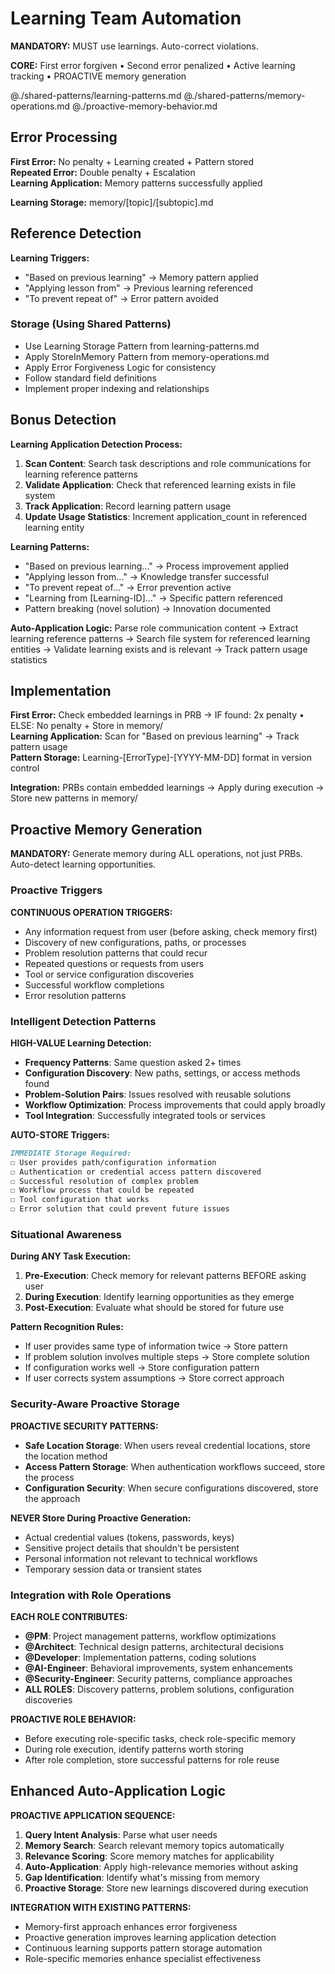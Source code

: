 # Learning Team Automation

**MANDATORY:** MUST use learnings. Auto-correct violations.

**CORE:** First error forgiven • Second error penalized • Active learning tracking • PROACTIVE memory generation

@./shared-patterns/learning-patterns.md
@./shared-patterns/memory-operations.md
@./proactive-memory-behavior.md

## Error Processing

**First Error:** No penalty + Learning created + Pattern stored  
**Repeated Error:** Double penalty + Escalation  
**Learning Application:** Memory patterns successfully applied

**Learning Storage:** memory/[topic]/[subtopic].md

## Reference Detection

**Learning Triggers:**
- "Based on previous learning" → Memory pattern applied
- "Applying lesson from" → Previous learning referenced  
- "To prevent repeat of" → Error pattern avoided

### Storage (Using Shared Patterns)
- Use Learning Storage Pattern from learning-patterns.md
- Apply StoreInMemory Pattern from memory-operations.md
- Apply Error Forgiveness Logic for consistency
- Follow standard field definitions
- Implement proper indexing and relationships

## Bonus Detection

**Learning Application Detection Process:**
1. **Scan Content**: Search task descriptions and role communications for learning reference patterns
2. **Validate Application**: Check that referenced learning exists in file system
3. **Track Application**: Record learning pattern usage
4. **Update Usage Statistics**: Increment application_count in referenced learning entity

**Learning Patterns:**
- "Based on previous learning..." → Process improvement applied
- "Applying lesson from..." → Knowledge transfer successful  
- "To prevent repeat of..." → Error prevention active
- "Learning from [Learning-ID]..." → Specific pattern referenced
- Pattern breaking (novel solution) → Innovation documented

**Auto-Application Logic:** Parse role communication content → Extract learning reference patterns → Search file system for referenced learning entities → Validate learning exists and is relevant → Track pattern usage statistics

## Implementation

**First Error:** Check embedded learnings in PRB → IF found: 2x penalty • ELSE: No penalty + Store in memory/  
**Learning Application:** Scan for "Based on previous learning" → Track pattern usage  
**Pattern Storage:** Learning-[ErrorType]-[YYYY-MM-DD] format in version control

**Integration:** PRBs contain embedded learnings → Apply during execution → Store new patterns in memory/

## Proactive Memory Generation

**MANDATORY:** Generate memory during ALL operations, not just PRBs. Auto-detect learning opportunities.

### Proactive Triggers

**CONTINUOUS OPERATION TRIGGERS:**
- Any information request from user (before asking, check memory first)
- Discovery of new configurations, paths, or processes
- Problem resolution patterns that could recur
- Repeated questions or requests from users
- Tool or service configuration discoveries
- Successful workflow completions
- Error resolution patterns

### Intelligent Detection Patterns

**HIGH-VALUE Learning Detection:**
- **Frequency Patterns**: Same question asked 2+ times
- **Configuration Discovery**: New paths, settings, or access methods found
- **Problem-Solution Pairs**: Issues resolved with reusable solutions
- **Workflow Optimization**: Process improvements that could apply broadly
- **Tool Integration**: Successfully integrated tools or services

**AUTO-STORE Triggers:**
```markdown
IMMEDIATE Storage Required:
☐ User provides path/configuration information
☐ Authentication or credential access pattern discovered  
☐ Successful resolution of complex problem
☐ Workflow process that could be repeated
☐ Tool configuration that works
☐ Error solution that could prevent future issues
```

### Situational Awareness

**During ANY Task Execution:**
1. **Pre-Execution**: Check memory for relevant patterns BEFORE asking user
2. **During Execution**: Identify learning opportunities as they emerge
3. **Post-Execution**: Evaluate what should be stored for future use

**Pattern Recognition Rules:**
- If user provides same type of information twice → Store pattern
- If problem solution involves multiple steps → Store complete solution
- If configuration works well → Store configuration pattern
- If user corrects system assumptions → Store correct approach

### Security-Aware Proactive Storage

**PROACTIVE SECURITY PATTERNS:**
- **Safe Location Storage**: When users reveal credential locations, store the location method
- **Access Pattern Storage**: When authentication workflows succeed, store the process
- **Configuration Security**: When secure configurations discovered, store the approach

**NEVER Store During Proactive Generation:**
- Actual credential values (tokens, passwords, keys)
- Sensitive project details that shouldn't be persistent
- Personal information not relevant to technical workflows
- Temporary session data or transient states

### Integration with Role Operations

**EACH ROLE CONTRIBUTES:**
- **@PM**: Project management patterns, workflow optimizations
- **@Architect**: Technical design patterns, architectural decisions
- **@Developer**: Implementation patterns, coding solutions
- **@AI-Engineer**: Behavioral improvements, system enhancements
- **@Security-Engineer**: Security patterns, compliance approaches
- **ALL ROLES**: Discovery patterns, problem solutions, configuration discoveries

**PROACTIVE ROLE BEHAVIOR:**
- Before executing role-specific tasks, check role-specific memory
- During role execution, identify patterns worth storing
- After role completion, store successful patterns for role reuse

## Enhanced Auto-Application Logic

**PROACTIVE APPLICATION SEQUENCE:**
1. **Query Intent Analysis**: Parse what user needs
2. **Memory Search**: Search relevant memory topics automatically
3. **Relevance Scoring**: Score memory matches for applicability
4. **Auto-Application**: Apply high-relevance memories without asking
5. **Gap Identification**: Identify what's missing from memory
6. **Proactive Storage**: Store new learnings discovered during execution

**INTEGRATION WITH EXISTING PATTERNS:**
- Memory-first approach enhances error forgiveness
- Proactive generation improves learning application detection
- Continuous learning supports pattern storage automation
- Role-specific memories enhance specialist effectiveness